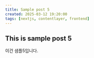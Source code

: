 ```yaml
---
title: Sample post 5
created: 2025-03-12 19:20:00
tags: [nextjs, contentlayer, frontend]
---
```


## This is sample post 5

이건 샘플5입니다.

